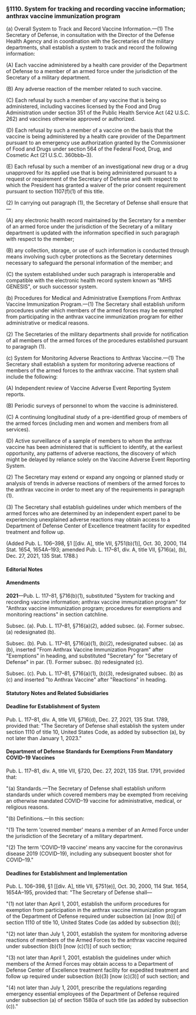 ### §1110. System for tracking and recording vaccine information; anthrax vaccine immunization program ###

(a) Overall System to Track and Record Vaccine Information.—(1) The Secretary of Defense, in consultation with the Director of the Defense Health Agency and in coordination with the Secretaries of the military departments, shall establish a system to track and record the following information:

(A) Each vaccine administered by a health care provider of the Department of Defense to a member of an armed force under the jurisdiction of the Secretary of a military department.

(B) Any adverse reaction of the member related to such vaccine.

(C) Each refusal by such a member of any vaccine that is being so administered, including vaccines licensed by the Food and Drug Administration under section 351 of the Public Health Service Act (42 U.S.C. 262) and vaccines otherwise approved or authorized.

(D) Each refusal by such a member of a vaccine on the basis that the vaccine is being administered by a health care provider of the Department pursuant to an emergency use authorization granted by the Commissioner of Food and Drugs under section 564 of the Federal Food, Drug, and Cosmetic Act (21 U.S.C. 360bbb–3).

(E) Each refusal by such a member of an investigational new drug or a drug unapproved for its applied use that is being administered pursuant to a request or requirement of the Secretary of Defense and with respect to which the President has granted a waiver of the prior consent requirement pursuant to section 1107(f)(1) of this title.

(2) In carrying out paragraph (1), the Secretary of Defense shall ensure that—

(A) any electronic health record maintained by the Secretary for a member of an armed force under the jurisdiction of the Secretary of a military department is updated with the information specified in such paragraph with respect to the member;

(B) any collection, storage, or use of such information is conducted through means involving such cyber protections as the Secretary determines necessary to safeguard the personal information of the member; and

(C) the system established under such paragraph is interoperable and compatible with the electronic health record system known as "MHS GENESIS", or such successor system.

(b) Procedures for Medical and Administrative Exemptions From Anthrax Vaccine Immunization Program.—(1) The Secretary shall establish uniform procedures under which members of the armed forces may be exempted from participating in the anthrax vaccine immunization program for either administrative or medical reasons.

(2) The Secretaries of the military departments shall provide for notification of all members of the armed forces of the procedures established pursuant to paragraph (1).

(c) System for Monitoring Adverse Reactions to Anthrax Vaccine.—(1) The Secretary shall establish a system for monitoring adverse reactions of members of the armed forces to the anthrax vaccine. That system shall include the following:

(A) Independent review of Vaccine Adverse Event Reporting System reports.

(B) Periodic surveys of personnel to whom the vaccine is administered.

(C) A continuing longitudinal study of a pre-identified group of members of the armed forces (including men and women and members from all services).

(D) Active surveillance of a sample of members to whom the anthrax vaccine has been administered that is sufficient to identify, at the earliest opportunity, any patterns of adverse reactions, the discovery of which might be delayed by reliance solely on the Vaccine Adverse Event Reporting System.

(2) The Secretary may extend or expand any ongoing or planned study or analysis of trends in adverse reactions of members of the armed forces to the anthrax vaccine in order to meet any of the requirements in paragraph (1).

(3) The Secretary shall establish guidelines under which members of the armed forces who are determined by an independent expert panel to be experiencing unexplained adverse reactions may obtain access to a Department of Defense Center of Excellence treatment facility for expedited treatment and follow up.

(Added Pub. L. 106–398, §1 [[div. A], title VII, §751(b)(1)], Oct. 30, 2000, 114 Stat. 1654, 1654A–193; amended Pub. L. 117–81, div. A, title VII, §716(a), (b), Dec. 27, 2021, 135 Stat. 1788.)

#### **Editorial Notes** ####

#### Amendments ####

**2021**—Pub. L. 117–81, §716(b)(1), substituted "System for tracking and recording vaccine information; anthrax vaccine immunization program" for "Anthrax vaccine immunization program; procedures for exemptions and monitoring reactions" in section catchline.

Subsec. (a). Pub. L. 117–81, §716(a)(2), added subsec. (a). Former subsec. (a) redesignated (b).

Subsec. (b). Pub. L. 117–81, §716(a)(1), (b)(2), redesignated subsec. (a) as (b), inserted "From Anthrax Vaccine Immunization Program" after "Exemptions" in heading, and substituted "Secretary" for "Secretary of Defense" in par. (1). Former subsec. (b) redesignated (c).

Subsec. (c). Pub. L. 117–81, §716(a)(1), (b)(3), redesignated subsec. (b) as (c) and inserted "to Anthrax Vaccine" after "Reactions" in heading.

#### **Statutory Notes and Related Subsidiaries** ####

#### Deadline for Establishment of System ####

Pub. L. 117–81, div. A, title VII, §716(d), Dec. 27, 2021, 135 Stat. 1789, provided that: "The Secretary of Defense shall establish the system under section 1110 of title 10, United States Code, as added by subsection (a), by not later than January 1, 2023."

#### Department of Defense Standards for Exemptions From Mandatory COVID–19 Vaccines ####

Pub. L. 117–81, div. A, title VII, §720, Dec. 27, 2021, 135 Stat. 1791, provided that:

"(a) Standards.—The Secretary of Defense shall establish uniform standards under which covered members may be exempted from receiving an otherwise mandated COVID–19 vaccine for administrative, medical, or religious reasons.

"(b) Definitions.—In this section:

"(1) The term 'covered member' means a member of an Armed Force under the jurisdiction of the Secretary of a military department.

"(2) The term 'COVID–19 vaccine' means any vaccine for the coronavirus disease 2019 (COVID–19), including any subsequent booster shot for COVID–19."

#### Deadlines for Establishment and Implementation ####

Pub. L. 106–398, §1 [[div. A], title VII, §751(e)], Oct. 30, 2000, 114 Stat. 1654, 1654A–195, provided that: "The Secretary of Defense shall—

"(1) not later than April 1, 2001, establish the uniform procedures for exemption from participation in the anthrax vaccine immunization program of the Department of Defense required under subsection (a) [now (b)] of section 1110 of title 10, United States Code (as added by subsection (b));

"(2) not later than July 1, 2001, establish the system for monitoring adverse reactions of members of the Armed Forces to the anthrax vaccine required under subsection (b)(1) [now (c)(1)] of such section;

"(3) not later than April 1, 2001, establish the guidelines under which members of the Armed Forces may obtain access to a Department of Defense Center of Excellence treatment facility for expedited treatment and follow up required under subsection (b)(3) [now (c)(3)] of such section; and

"(4) not later than July 1, 2001, prescribe the regulations regarding emergency essential employees of the Department of Defense required under subsection (a) of section 1580a of such title (as added by subsection (c))."